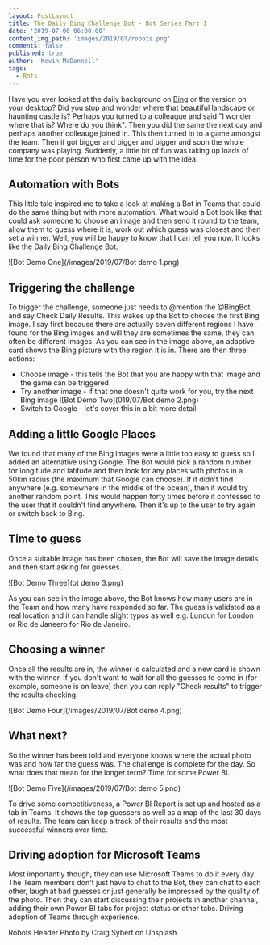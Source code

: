 ```yaml
---
layout: PostLayout
title: The Daily Bing Challenge Bot - Bot Series Part 1
date: '2019-07-06 06:00:00'
content_img_path: 'images/2019/07/robots.png'
comments: false
published: true
author: 'Kevin McDonnell'
tags:
  - Bots
---
```


Have you ever looked at the daily background on [Bing](https://www.bing.com) or the version on your desktop? Did you stop and wonder where that beautiful landscape or haunting castle is? Perhaps you turned to a colleague and said "I wonder where that is? Where do you think". Then you did the same the next day and perhaps another colleauge joined in. This then turned in to a game amongst the team. Then it got bigger and bigger and bigger and soon the whole company was playing. Suddenly, a little bit of fun was taking up loads of time for the poor person who first came up with the idea.

## Automation with Bots

This little tale inspired me to take a look at making a Bot in Teams that could do the same thing but with more automation. What would a Bot look like that could ask someone to choose an image and then send it round to the team, allow them to guess where it is, work out which guess was closest and then set a winner. Well, you will be happy to know that I can tell you now. It looks like the Daily Bing Challenge Bot.

![Bot Demo One](/images/2019/07/Bot demo 1.png)

## Triggering the challenge

To trigger the challenge, someone just needs to @mention the @BingBot and say Check Daily Results. This wakes up the Bot to choose the first Bing image. I say first because there are actually seven different regions I have found for the Bing images and will they are sometimes the same, they can often be different images. As you can see in the image above, an adaptive card shows the Bing picture with the region it is in. There are then three actions:

- Choose image - this tells the Bot that you are happy with that image and the game can be triggered
- Try another image - if that one doesn't quite work for you, try the next Bing image
  ![Bot Demo Two](019/07/Bot demo 2.png)
- Switch to Google - let's cover this in a bit more detail

## Adding a little Google Places

We found that many of the Bing images were a little too easy to guess so I added an alternative using Google. The Bot would pick a random number for longitude and latitude and then look for any places with photos in a 50km radius (the maximum that Google can choose). If it didn't find anywhere (e.g. somewhere in the middle of the ocean), then it would try another random point. This would happen forty times before it confessed to the user that it couldn't find anywhere. Then it's up to the user to try again or switch back to Bing.

## Time to guess

Once a suitable image has been chosen, the Bot will save the image details and then start asking for guesses.

![Bot Demo Three](ot demo 3.png)

As you can see in the image above, the Bot knows how many users are in the Team and how many have responded so far. The guess is validated as a real location and it can handle slight typos as well e.g. Lundun for London or Rio de Janeero for Rio de Janeiro.

## Choosing a winner

Once all the results are in, the winner is calculated and a new card is shown with the winner. If you don't want to wait for all the guesses to come in (for example, someone is on leave) then you can reply "Check results" to trigger the results checking.

![Bot Demo Four](/images/2019/07/Bot demo 4.png)

## What next?

So the winner has been told and everyone knows where the actual photo was and how far the guess was. The challenge is complete for the day. So what does that mean for the longer term? Time for some Power BI.

![Bot Demo Five](/images/2019/07/Bot demo 5.png)

To drive some competitiveness, a Power BI Report is set up and hosted as a tab in Teams. It shows the top guessers as well as a map of the last 30 days of results. The team can keep a track of their results and the most successful winners over time.

## Driving adoption for Microsoft Teams

Most importantly though, they can use Microsoft Teams to do it every day. The Team members don't just have to chat to the Bot, they can chat to each other, laugh at bad guesses or just generally be impressed by the quality of the photo. Then they can start discussing their projects in another channel, adding their own Power BI tabs for project status or other tabs. Driving adoption of Teams through experience.

Robots Header Photo by Craig Sybert on Unsplash
